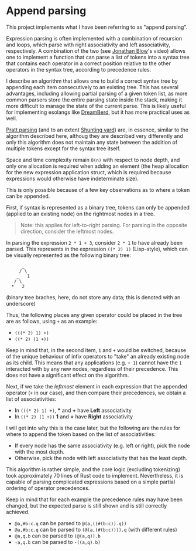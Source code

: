 # Append parsing

This project implements what I have been referring to as "append parsing".

Expression parsing is often implemented with a combination of recursion and loops, which parse with right associativity and left associativity, respectively. A combination of the two (see [Jonathan Blow](https://www.youtube.com/watch?v=fIPO4G42wYE)'s video) allows one to implement a function that can parse a list of tokens into a syntax tree that contains each operator in a correct position relative to the other operators in the syntax tree, according to precedence rules.

I describe an algorithm that allows one to build a correct syntax tree by appending each item consecutively to an existing tree. This has several advantages, including allowing partial parsing of a given token list, as more common parsers store the entire parsing state inside the stack, making it more difficult to manage the state of the current parse. This is likely useful for implementing esolangs like [DreamBerd](https://github.com/TodePond/DreamBerd), but it has more practical uses as well.

[Pratt parsing](https://matklad.github.io/2020/04/13/simple-but-powerful-pratt-parsing.html) (and to an extent [Shunting yard](https://en.wikipedia.org/wiki/Shunting_yard_algorithm)) are, in essence, similar to the algorithm described here, althoug they are described very differently and only this algorithm does not maintain any state between the addition of multiple tokens except for the syntax tree itself.

Space and time complexity remain `O(n)` with respect to node depth, and only one allocation is required when adding an element (the heap allocation for the new expression application struct, which is required because expressions would otherwise have indeterminate size).

This is only possible because of a few key observations as to where a token can be appended.

First, if syntax is represented as a binary tree, tokens can only be appended (applied to an existing node) on the rightmost nodes in a tree.

> Note: this applies for left-to-right parsing. For parsing in the opposite direction, consider the leftmost nodes.

In parsing the expression `2 * 1 + 3`, consider `2 * 1` to have already been parsed. This represents in the expression `((* 2) 1)` (Lisp-style), which can be visually represented as the following binary tree:

```
      _
     / \
    _   1
   / \
  *   2
```

(binary tree braches, here, do not store any data; this is denoted with an underscore)

Thus, the following places any given operator could be placed in the tree are as follows, using `+` as an example:
- `(((* 2) 1) +)`
- `((* 2) (1 +))`

Keep in mind that, in the second item, `1` and `+` would be switched, because of the unique behaviour of infix operators to "take" an already existing node as its child. This means that any applications (e.g. `+ 1`) cannot have the `1` interacted with by any new nodes, regardless of their precedence. This does not have a significant effect on the algorithm.

Next, if we take the _leftmost_ element in each expression that the appended operator (`+` in our case), and then compare their precedences, we obtain a list of associativities:

- In `(((* 2) 1) +)`, **\*** and **+** have **Left** associativity
- In `((* 2) (1 +))` **1** and **+** have **Right** associativity

I will get into why this is the case later, but the following are the rules for where to append the token based on the list of associativities:

- If every node has the same associativity (e.g. left or right), pick the node with the most depth.
- Otherwise, pick the node with left associativity that has the least depth.

This algorithm is rather simple, and the core logic (excluding tokenizing) took approximately 70 lines of Rust code to implement. Nevertheless, it is capable of parsing complicated expressions based on a simple partial ordering of operator precedences.

Keep in mind that for each example the precedence rules may have been changed, but the expected parse is still shown and is still correctly achieved.

- `@a,#b:c.q` can be parsed to `@(a,((#(b:c)).q))`
- `@a,#b:c.q` can be parsed to `(@(a,(#(b:c)))).q` (with different rules)
- `@a,q.b` can be parsed to `(@(a,q)).b`
- `-a,q.b` can be parsed to `-((a,q).b)`
